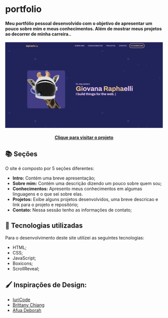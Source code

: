 # portfolio
#### Meu portfólio pessoal desenvolvido com o objetivo de apresentar um pouco sobre mim e meus conhecimentos. Além de mostrar meus projetos ao decorrer de minha carreira..

![Resultado final do projeto](img/projeto-final.png)

<h4 align="center"><a href="https://giovanaraphaelli.vercel.app/">Clique para visitar o projeto</a></h4>

## 📚 Seções

O site é composto por 5 seções diferentes:

- **Intro:** Contém uma breve apresentação;
- **Sobre mim:** Contém uma descrição dizendo um pouco sobre quem sou;
- **Conhecimentos:** Apresento meus conhecimentos em algumas linguagens e o que sei sobre elas.
- **Projetos:** Exibe alguns projetos desenvolvidos, uma breve descricao e link para o projeto e repositório;
- **Contato:** Nessa sessão tenho as informações de contato;

## 💼 Tecnologias utilizadas

Para o desenvolvimento deste site utilizei as seguintes tecnologias:

- HTML;
- CSS;
- JavaScript;
- Boxicons;
- ScrollReveal;



## 🖌️ Inspirações de Design:

* [IuriCode](https://iuricode.vercel.app/)
* [Brittany Chiang](https://brittanychiang.com/)
* [Afua Deborah](https://afuadeborahcodes.com/)

